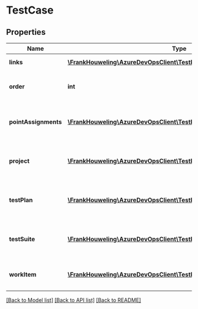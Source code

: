 # TestCase

## Properties
Name | Type | Description | Notes
------------ | ------------- | ------------- | -------------
**links** | [**\FrankHouweling\AzureDevOpsClient\TestPlan\Model\ReferenceLinks**](ReferenceLinks.md) | Reference links | [optional] 
**order** | **int** | Order of the TestCase in the Suite | [optional] 
**pointAssignments** | [**\FrankHouweling\AzureDevOpsClient\TestPlan\Model\PointAssignment[]**](PointAssignment.md) | List of Points associated with the Test Case | [optional] 
**project** | [**\FrankHouweling\AzureDevOpsClient\TestPlan\Model\TeamProjectReference**](TeamProjectReference.md) | Project under which the Test Case is | [optional] 
**testPlan** | [**\FrankHouweling\AzureDevOpsClient\TestPlan\Model\TestPlanReference**](TestPlanReference.md) | Test Plan under which the Test Case is | [optional] 
**testSuite** | [**\FrankHouweling\AzureDevOpsClient\TestPlan\Model\TestSuiteReference**](TestSuiteReference.md) | Test Suite under which the Test Case is | [optional] 
**workItem** | [**\FrankHouweling\AzureDevOpsClient\TestPlan\Model\WorkItemDetails**](WorkItemDetails.md) | Work Item details of the TestCase | [optional] 

[[Back to Model list]](../README.md#documentation-for-models) [[Back to API list]](../README.md#documentation-for-api-endpoints) [[Back to README]](../README.md)



